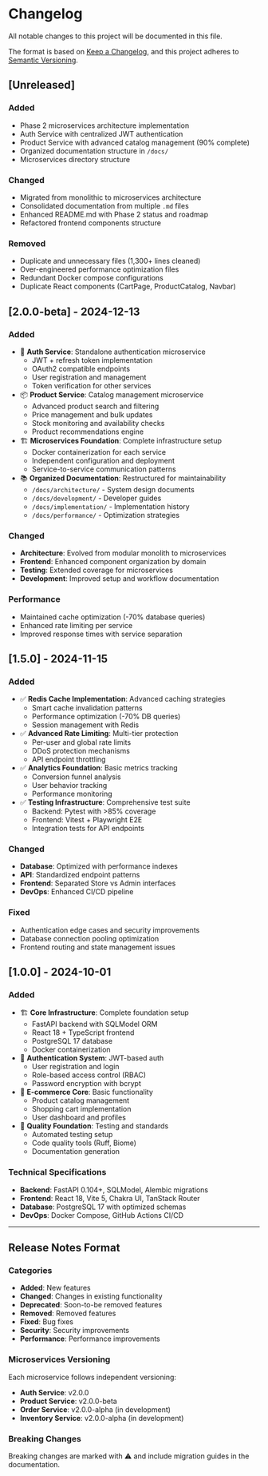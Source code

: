 # Changelog

All notable changes to this project will be documented in this file.

The format is based on [Keep a Changelog](https://keepachangelog.com/en/1.0.0/),
and this project adheres to [Semantic Versioning](https://semver.org/spec/v2.0.0.html).

## [Unreleased]

### Added
- Phase 2 microservices architecture implementation
- Auth Service with centralized JWT authentication
- Product Service with advanced catalog management (90% complete)
- Organized documentation structure in `/docs/`
- Microservices directory structure

### Changed
- Migrated from monolithic to microservices architecture
- Consolidated documentation from multiple `.md` files
- Enhanced README.md with Phase 2 status and roadmap
- Refactored frontend components structure

### Removed
- Duplicate and unnecessary files (1,300+ lines cleaned)
- Over-engineered performance optimization files
- Redundant Docker compose configurations
- Duplicate React components (CartPage, ProductCatalog, Navbar)

## [2.0.0-beta] - 2024-12-13

### Added
- 🔐 **Auth Service**: Standalone authentication microservice
  - JWT + refresh token implementation
  - OAuth2 compatible endpoints
  - User registration and management
  - Token verification for other services
- 📦 **Product Service**: Catalog management microservice
  - Advanced product search and filtering
  - Price management and bulk updates
  - Stock monitoring and availability checks
  - Product recommendations engine
- 🏗️ **Microservices Foundation**: Complete infrastructure setup
  - Docker containerization for each service
  - Independent configuration and deployment
  - Service-to-service communication patterns
- 📚 **Organized Documentation**: Restructured for maintainability
  - `/docs/architecture/` - System design documents
  - `/docs/development/` - Developer guides
  - `/docs/implementation/` - Implementation history
  - `/docs/performance/` - Optimization strategies

### Changed
- **Architecture**: Evolved from modular monolith to microservices
- **Frontend**: Enhanced component organization by domain
- **Testing**: Extended coverage for microservices
- **Development**: Improved setup and workflow documentation

### Performance
- Maintained cache optimization (-70% database queries)
- Enhanced rate limiting per service
- Improved response times with service separation

## [1.5.0] - 2024-11-15

### Added
- ✅ **Redis Cache Implementation**: Advanced caching strategies
  - Smart cache invalidation patterns
  - Performance optimization (-70% DB queries)
  - Session management with Redis
- ✅ **Advanced Rate Limiting**: Multi-tier protection
  - Per-user and global rate limits
  - DDoS protection mechanisms
  - API endpoint throttling
- ✅ **Analytics Foundation**: Basic metrics tracking
  - Conversion funnel analysis
  - User behavior tracking
  - Performance monitoring
- ✅ **Testing Infrastructure**: Comprehensive test suite
  - Backend: Pytest with >85% coverage
  - Frontend: Vitest + Playwright E2E
  - Integration tests for API endpoints

### Changed
- **Database**: Optimized with performance indexes
- **API**: Standardized endpoint patterns
- **Frontend**: Separated Store vs Admin interfaces
- **DevOps**: Enhanced CI/CD pipeline

### Fixed
- Authentication edge cases and security improvements
- Database connection pooling optimization
- Frontend routing and state management issues

## [1.0.0] - 2024-10-01

### Added
- 🏗️ **Core Infrastructure**: Complete foundation setup
  - FastAPI backend with SQLModel ORM
  - React 18 + TypeScript frontend
  - PostgreSQL 17 database
  - Docker containerization
- 🔐 **Authentication System**: JWT-based auth
  - User registration and login
  - Role-based access control (RBAC)
  - Password encryption with bcrypt
- 🛒 **E-commerce Core**: Basic functionality
  - Product catalog management
  - Shopping cart implementation
  - User dashboard and profiles
- 🧪 **Quality Foundation**: Testing and standards
  - Automated testing setup
  - Code quality tools (Ruff, Biome)
  - Documentation generation

### Technical Specifications
- **Backend**: FastAPI 0.104+, SQLModel, Alembic migrations
- **Frontend**: React 18, Vite 5, Chakra UI, TanStack Router
- **Database**: PostgreSQL 17 with optimized schemas
- **DevOps**: Docker Compose, GitHub Actions CI/CD

---

## Release Notes Format

### Categories
- **Added**: New features
- **Changed**: Changes in existing functionality
- **Deprecated**: Soon-to-be removed features
- **Removed**: Removed features
- **Fixed**: Bug fixes
- **Security**: Security improvements
- **Performance**: Performance improvements

### Microservices Versioning
Each microservice follows independent versioning:
- **Auth Service**: v2.0.0
- **Product Service**: v2.0.0-beta
- **Order Service**: v2.0.0-alpha (in development)
- **Inventory Service**: v2.0.0-alpha (in development)

### Breaking Changes
Breaking changes are marked with ⚠️ and include migration guides in the documentation.